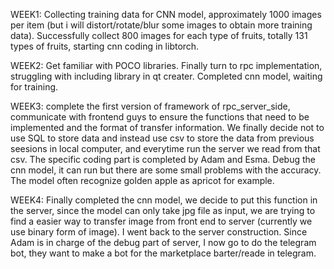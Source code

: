 WEEK1:
Collecting training data for CNN model, approximately 1000 images per item (but i will distort/rotate/blur some images to obtain more training data). Successfully collect 800 images for each type of fruits, totally 131 types of fruits, starting cnn coding in libtorch.

WEEK2:
Get familiar with POCO libraries. Finally turn to rpc implementation, struggling with including library in qt creater. Completed cnn model, waiting for training.

WEEK3:
complete the first version of framework of rpc_server_side, communicate with frontend guys to ensure the functions that need to be implemented and the format of transfer information. We finally decide not to use SQL to store data and instead use csv to store the data from previous seesions in local computer, and everytime run the server we read from that csv. The specific coding part is completed by Adam and Esma. Debug the cnn model, it can run but there are some small problems with the accuracy. The model often recognize golden apple as apricot for example. 

WEEK4:
Finally completed the cnn model, we decide to put this function in the server, since the model can only take jpg file as input, we are trying to find a easier way to transfer image from front end to server (currently we use binary form of image). I went back to the server construction. Since Adam is in charge of the debug part of server, I now go to do the telegram bot, they want to make a bot for the marketplace barter/reade in telegram.
